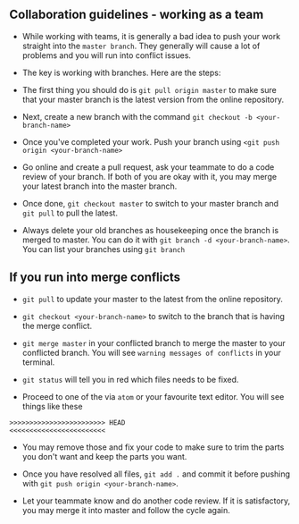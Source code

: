 ## Collaboration guidelines - working as a team

- While working with teams, it is generally a bad idea to push your work straight into the `master branch`. They generally will cause a lot of problems and you will run into conflict issues.

- The key is working with branches. Here are the steps:

- The first thing you should do is `git pull origin master` to make sure that your master branch is the latest version from the online repository.

- Next, create a new branch with the command `git checkout -b <your-branch-name>`

- Once you've completed your work. Push your branch using `<git push origin <your-branch-name>`

- Go online and create a pull request, ask your teammate to do a code review of your branch. If both of you are okay with it, you may merge your latest branch into the master branch.

- Once done, `git checkout master` to switch to your master branch and `git pull` to pull the latest.

- Always delete your old branches as housekeeping once the branch is merged to master. You can do it with `git branch -d <your-branch-name>`. You can list your branches using `git branch`

## If you run into merge conflicts

- `git pull` to update your master to the latest from the online repository.

- `git checkout <your-branch-name>` to switch to the branch that is having the merge conflict.

- `git merge master` in your conflicted branch to merge the master to your conflicted branch. You will see `warning messages of conflicts` in your terminal.

- `git status` will tell you in red which files needs to be fixed.

- Proceed to one of the via `atom` or your favourite text editor. You will see things like these

```
>>>>>>>>>>>>>>>>>>>>>>>> HEAD
<<<<<<<<<<<<<<<<<<<<<<<<
```

- You may remove those and fix your code to make sure to trim the parts you don't want and keep the parts you want.

- Once you have resolved all files, `git add .` and commit it before pushing with `git push origin <your-branch-name>`.

- Let your teammate know and do another code review. If it is satisfactory, you may merge it into master and follow the cycle again.
